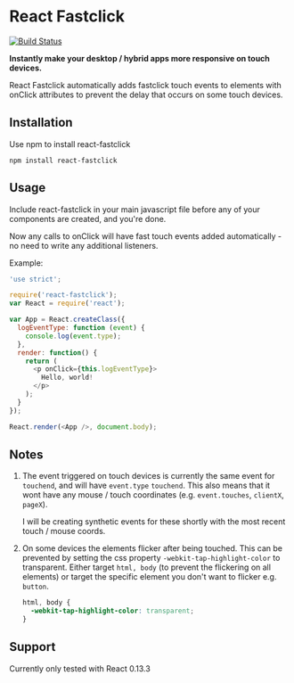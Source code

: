 # React Fastclick
[![Build Status](https://travis-ci.org/JakeSidSmith/react-fastclick.svg?branch=master)](https://travis-ci.org/JakeSidSmith/react-fastclick)

**Instantly make your desktop / hybrid apps more responsive on touch devices.**

React Fastclick automatically adds fastclick touch events to elements with onClick attributes to prevent the delay that occurs on some touch devices.

## Installation

Use npm to install react-fastclick

```
npm install react-fastclick
```

## Usage

Include react-fastclick in your main javascript file before any of your components are created, and you're done.

Now any calls to onClick will have fast touch events added automatically - no need to write any additional listeners.

Example:

```javascript
'use strict';

require('react-fastclick');
var React = require('react');

var App = React.createClass({
  logEventType: function (event) {
    console.log(event.type);
  },
  render: function() {
    return (
      <p onClick={this.logEventType}>
        Hello, world!
      </p>
    );
  }
});

React.render(<App />, document.body);
```

## Notes

1. The event triggered on touch devices is currently the same event for `touchend`, and will have `event.type` `touchend`. This also means that it wont have any mouse / touch coordinates (e.g. `event.touches`, `clientX`, `pageX`).

    I will be creating synthetic events for these shortly with the most recent touch / mouse coords.

2. On some devices the elements flicker after being touched. This can be prevented by setting the css property `-webkit-tap-highlight-color` to transparent.
Either target `html, body` (to prevent the flickering on all elements) or target the specific element you don't want to flicker e.g. `button`.

    ```css
    html, body {
      -webkit-tap-highlight-color: transparent;
    }
    ```

## Support

Currently only tested with React 0.13.3
